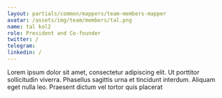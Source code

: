 ```yaml
---
layout: partials/common/mappers/team-members-mapper
avatar: /assets/img/team/members/tal.png
name: tal kol2
role: President and Co-founder
twitter: /
telegram:
linkedin: /
---
```


Lorem ipsum dolor sit amet, consectetur adipiscing elit. Ut porttitor sollicitudin viverra. Phasellus sagittis urna et tincidunt interdum. Aliquam eget nulla leo. Praesent dictum vel tortor quis placerat
